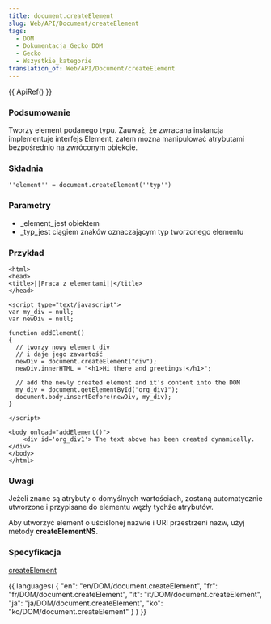 ```yaml
---
title: document.createElement
slug: Web/API/Document/createElement
tags:
  - DOM
  - Dokumentacja_Gecko_DOM
  - Gecko
  - Wszystkie_kategorie
translation_of: Web/API/Document/createElement
---
```

{{ ApiRef() }}

### Podsumowanie

Tworzy element podanego typu. Zauważ, że zwracana instancja implementuje interfejs Element, zatem można manipulować atrybutami bezpośrednio na zwróconym obiekcie.

### Składnia

    ''element'' = document.createElement(''typ'')

### Parametry

- \_element_jest obiektem
- \_typ_jest ciągiem znaków oznaczającym typ tworzonego elementu

### Przykład

    <html>
    <head>
    <title>||Praca z elementami||</title>
    </head>

    <script type="text/javascript">
    var my_div = null;
    var newDiv = null;

    function addElement()
    {
      // tworzy nowy element div
      // i daje jego zawartość
      newDiv = document.createElement("div");
      newDiv.innerHTML = "<h1>Hi there and greetings!</h1>";

      // add the newly created element and it's content into the DOM
      my_div = document.getElementById("org_div1");
      document.body.insertBefore(newDiv, my_div);
    }

    </script>

    <body onload="addElement()">
        <div id='org_div1'> The text above has been created dynamically.</div>
    </body>
    </html>

### Uwagi

Jeżeli znane są atrybuty o domyślnych wartościach, zostaną automatycznie utworzone i przypisane do elementu węzły tychże atrybutów.

Aby utworzyć element o uściślonej nazwie i URI przestrzeni nazw, użyj metody **createElementNS**.

### Specyfikacja

[createElement](http://www.w3.org/TR/2000/REC-DOM-Level-2-Core-20001113/core.html#ID-2141741547)

{{ languages( { "en": "en/DOM/document.createElement", "fr": "fr/DOM/document.createElement", "it": "it/DOM/document.createElement", "ja": "ja/DOM/document.createElement", "ko": "ko/DOM/document.createElement" } ) }}
